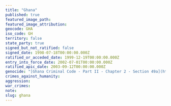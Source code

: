 ```yaml
---
title: "Ghana"
published: true
featured_image_path:
featured_image_attribution:
geocode: GHA
iso_code: GH
territory: false
state_party: true
signed_but_not_ratified: false
signed_date: 1998-07-18T00:00:00.000Z
ratified_or_acceded_date: 1999-12-19T00:00:00.000Z
entry_into_force_date: 2002-07-01T00:00:00.000Z
ratified_apic_date: 2003-09-12T00:00:00.000Z
genocide: "[Ghana Criminal Code - Part II - Chapter 2 - Section 49a](https://iccdb.hrlc.net/data/doc/544/keyword/46/)"
crimes_against_humanity:
aggression:
war_crimes:
note:
slug: ghana
---
```

